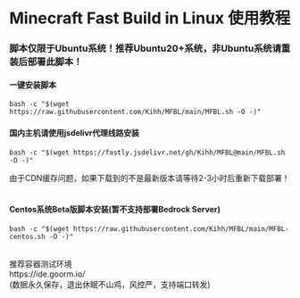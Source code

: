 # Minecraft Fast Build in Linux 使用教程
### 脚本仅限于Ubuntu系统！推荐Ubuntu20+系统，非Ubuntu系统请重装后部署此脚本！

#### 一键安装脚本</br>
```shell
bash -c "$(wget https://raw.githubusercontent.com/Kihh/MFBL/main/MFBL.sh -O -)"
```

#### 国内主机请使用jsdelivr代理线路安装 </br>

```shell
bash -c "$(wget https://fastly.jsdelivr.net/gh/Kihh/MFBL@main/MFBL.sh -O -)"
```
由于CDN缓存问题，如果下载到的不是最新版本请等待2-3小时后重新下载部署！
</br>
</br>
#### Centos系统Beta版脚本安装(暂不支持部署Bedrock Server) </br>

```shell
bash -c "$(wget https://raw.githubusercontent.com/Kihh/MFBL/main/MFBL-centos.sh -O -)"
```

</br>
推荐容器测试环境
</br>
https://ide.goorm.io/</br>
(数据永久保存，退出休眠不山鸡，风控严，支持端口转发)
